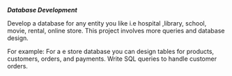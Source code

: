 ***Database Development***


Develop a database for any entity you like i.e hospital ,library, school, movie, rental, online store. This project involves more queries and database design.

For example: For a e store database you can design tables for products, customers, orders, and payments. Write SQL queries to handle customer orders.
